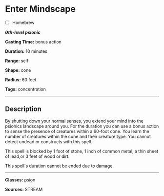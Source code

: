 # Enter Mindscape

- [ ] Homebrew

***0th-level psionic***

**Casting Time:** bonus action

**Duration:** 10 minutes

**Range:** self

**Shape:** cone

**Radius:** 60 feet

**Tags:** concentration

---

## Description
By shutting down your normal senses, you extend your mind into the psionics landscape around you.
For the duration you can use a bonus action to sense the presence of creatures within a 60-foot cone.
You learn the number of creatures within the cone and their creature type.
You cannot detect undead or constructs with this spell.

This spell is blocked by 1 foot of stone, 1 inch of common metal, a thin sheet of lead,or 3 feet of wood or dirt.

This spell's duration cannot be ended due to damage.

---

**Classes:** psion

**Sources:** STREAM
